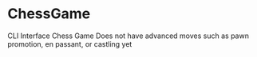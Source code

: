 # ChessGame
CLI Interface Chess Game
Does not have advanced moves such as pawn promotion, en passant, or castling yet
